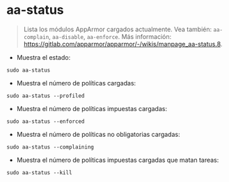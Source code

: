 # aa-status

> Lista los módulos AppArmor cargados actualmente.
> Vea también: `aa-complain`, `aa-disable`, `aa-enforce`.
> Más información: <https://gitlab.com/apparmor/apparmor/-/wikis/manpage_aa-status.8>.

- Muestra el estado:

`sudo aa-status`

- Muestra el número de políticas cargadas:

`sudo aa-status --profiled`

- Muestra el número de políticas impuestas cargadas:

`sudo aa-status --enforced`

- Muestra el número de políticas no obligatorias cargadas:

`sudo aa-status --complaining`

- Muestra el número de políticas impuestas cargadas que matan tareas:

`sudo aa-status --kill`
